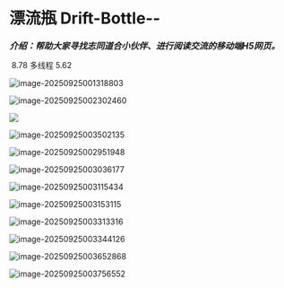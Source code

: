 

# 漂流瓶 Drift-Bottle--

<span style="font-style:italic; font-weight:bold; font-size:1.1em;">介绍：帮助大家寻找志同道合小伙伴、进行阅读交流的移动端H5网页。</span>

​	8.78 		多线程 5.62

![image-20250925001318803](./漂流瓶Drift-Bottle.assets/image-20250925001318803.png)

![image-20250925002302460](./漂流瓶Drift-Bottle.assets/image-20250925002302460.png)

![](./漂流瓶Drift-Bottle.assets/image-20250925002912024.png)

![image-20250925003502135](./漂流瓶Drift-Bottle.assets/image-20250925003502135.png)

![image-20250925002951948](./漂流瓶Drift-Bottle.assets/image-20250925002951948.png)

![image-20250925003036177](./漂流瓶Drift-Bottle.assets/image-20250925003036177.png)

![image-20250925003115434](./漂流瓶Drift-Bottle.assets/image-20250925003115434.png)

![image-20250925003153115](./漂流瓶Drift-Bottle.assets/image-20250925003153115.png)



![image-20250925003313316](./漂流瓶Drift-Bottle.assets/image-20250925003313316.png)

![image-20250925003344126](./漂流瓶Drift-Bottle.assets/image-20250925003344126.png)



![image-20250925003652868](./漂流瓶Drift-Bottle.assets/image-20250925003652868.png)

![image-20250925003756552](./漂流瓶Drift-Bottle.assets/image-20250925003756552.png)

